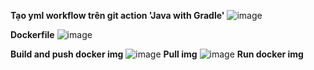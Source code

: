 
**Tạo yml workflow trên git action 'Java with Gradle'**
![image](https://github.com/N-Rain/demo_github_actions/assets/113491261/c32b45c6-b5c4-4bf1-9d37-5867e1e89b87)

**Dockerfile**
![image](https://github.com/N-Rain/demo_github_actions/assets/113491261/3f77250e-a622-41c3-ad9c-d5c920a76fb3)

**Build and push docker img**
![image](https://github.com/N-Rain/demo_github_actions/assets/113491261/8ac71d2c-5c01-479a-b304-50f8e923340b)
**Pull img**
![image](https://github.com/N-Rain/demo_github_actions/assets/113491261/a0900b68-e545-4971-9a96-8206424be5fe)
**Run docker img**
